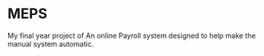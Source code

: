 # MEPS
My final year project of An online Payroll system designed to help make the manual system automatic.
